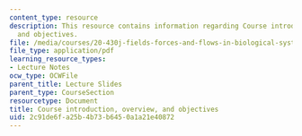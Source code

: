 ```yaml
---
content_type: resource
description: This resource contains information regarding Course introduction, overview,
  and objectives.
file: /media/courses/20-430j-fields-forces-and-flows-in-biological-systems-fall-2015/2c91de6fa25b4b73b6450a1a21e40872_MIT20_430JF15_Lecture1.pdf
file_type: application/pdf
learning_resource_types:
- Lecture Notes
ocw_type: OCWFile
parent_title: Lecture Slides
parent_type: CourseSection
resourcetype: Document
title: Course introduction, overview, and objectives
uid: 2c91de6f-a25b-4b73-b645-0a1a21e40872
---
```

